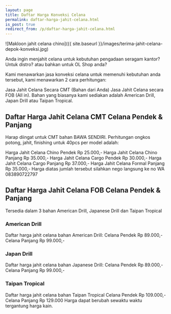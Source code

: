 ```yaml
---
layout: page
title: Daftar Harga Konveksi Celana
permalink: daftar-harga-jahit-celana.html
is_post: true
redirect_from: /p/daftar-harga-jahit-celana.html
---
```

![Makloon jahit celana chino]({{ site.baseurl }}/images/terima-jahit-celana-depok-konveksi.jpg)

Anda ingin menjahit celana untuk kebutuhan pengadaan seragam kantor? Untuk distro? atau bahkan untuk OL Shop anda?

Kami menawarkan jasa konveksi celana untuk memenuhi kebutuhan anda tersebut, kami menawarkan 2 cara perhitungan:

Jasa Jahit Celana Secara CMT (Bahan dari Anda)
Jasa Jahit Celana secara FOB (All in). Bahan yang biasanya kami sediakan adalah American Drill, Japan Drill atau Taipan Tropical. 

## Daftar Harga Jahit Celana CMT Celana Pendek & Panjang
Harap diingat untuk CMT bahan BAWA SENDIRI. Perhitungan ongkos potong, jahit, finishing untuk 40pcs per model adalah:

Harga Jahit Celana Chino Pendek Rp 25.000,-
Harga Jahit Celana Chino Panjang Rp 35.000,-
Harga Jahit Celana Cargo Pendek Rp 30.000,-
Harga Jahit Celana Cargo Panjang Rp 37.000,-
Harga Jahit Celana Formal Panjang Rp 35.000,-
Harga diatas jumlah tersebut silahkan nego langsung ke no WA 083890722797 

## Daftar Harga Jahit Celana FOB Celana Pendek & Panjang
Tersedia dalam 3 bahan American Drill, Japanese Drill dan Taipan Tropical

### American Drill
Daftar harga jahit celana bahan American Drill:
Celana Pendek Rp 89.000,-
Celana Panjang Rp 99.000,-

### Japan Drill
Daftar harga jahit celana bahan Japanese Drill:
Celana Pendek Rp 89.000,-
Celana Panjang Rp 99.000,-

### Taipan Tropical
Daftar harga jahit celana bahan Taipan Tropical
Celana Pendek Rp 109.000,-
Celana Panjang Rp 129.000
Harga dapat berubah sewaktu waktu tergantung harga kain.
